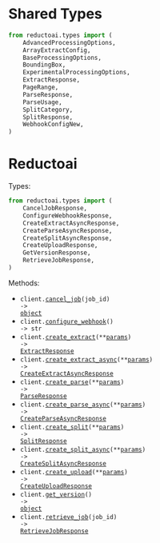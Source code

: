 # Shared Types

```python
from reductoai.types import (
    AdvancedProcessingOptions,
    ArrayExtractConfig,
    BaseProcessingOptions,
    BoundingBox,
    ExperimentalProcessingOptions,
    ExtractResponse,
    PageRange,
    ParseResponse,
    ParseUsage,
    SplitCategory,
    SplitResponse,
    WebhookConfigNew,
)
```

# Reductoai

Types:

```python
from reductoai.types import (
    CancelJobResponse,
    ConfigureWebhookResponse,
    CreateExtractAsyncResponse,
    CreateParseAsyncResponse,
    CreateSplitAsyncResponse,
    CreateUploadResponse,
    GetVersionResponse,
    RetrieveJobResponse,
)
```

Methods:

- <code title="post /cancel/{job_id}">client.<a href="./src/reductoai/_client.py">cancel_job</a>(job_id) -> <a href="./src/reductoai/types/cancel_job_response.py">object</a></code>
- <code title="post /configure_webhook">client.<a href="./src/reductoai/_client.py">configure_webhook</a>() -> str</code>
- <code title="post /extract">client.<a href="./src/reductoai/_client.py">create_extract</a>(\*\*<a href="src/reductoai/types/client_create_extract_params.py">params</a>) -> <a href="./src/reductoai/types/shared/extract_response.py">ExtractResponse</a></code>
- <code title="post /extract_async">client.<a href="./src/reductoai/_client.py">create_extract_async</a>(\*\*<a href="src/reductoai/types/client_create_extract_async_params.py">params</a>) -> <a href="./src/reductoai/types/create_extract_async_response.py">CreateExtractAsyncResponse</a></code>
- <code title="post /parse">client.<a href="./src/reductoai/_client.py">create_parse</a>(\*\*<a href="src/reductoai/types/client_create_parse_params.py">params</a>) -> <a href="./src/reductoai/types/shared/parse_response.py">ParseResponse</a></code>
- <code title="post /parse_async">client.<a href="./src/reductoai/_client.py">create_parse_async</a>(\*\*<a href="src/reductoai/types/client_create_parse_async_params.py">params</a>) -> <a href="./src/reductoai/types/create_parse_async_response.py">CreateParseAsyncResponse</a></code>
- <code title="post /split">client.<a href="./src/reductoai/_client.py">create_split</a>(\*\*<a href="src/reductoai/types/client_create_split_params.py">params</a>) -> <a href="./src/reductoai/types/shared/split_response.py">SplitResponse</a></code>
- <code title="post /split_async">client.<a href="./src/reductoai/_client.py">create_split_async</a>(\*\*<a href="src/reductoai/types/client_create_split_async_params.py">params</a>) -> <a href="./src/reductoai/types/create_split_async_response.py">CreateSplitAsyncResponse</a></code>
- <code title="post /upload">client.<a href="./src/reductoai/_client.py">create_upload</a>(\*\*<a href="src/reductoai/types/client_create_upload_params.py">params</a>) -> <a href="./src/reductoai/types/create_upload_response.py">CreateUploadResponse</a></code>
- <code title="get /version">client.<a href="./src/reductoai/_client.py">get_version</a>() -> <a href="./src/reductoai/types/get_version_response.py">object</a></code>
- <code title="get /job/{job_id}">client.<a href="./src/reductoai/_client.py">retrieve_job</a>(job_id) -> <a href="./src/reductoai/types/retrieve_job_response.py">RetrieveJobResponse</a></code>
